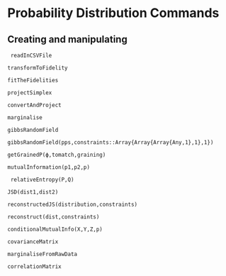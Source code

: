 # Probability Distribution Commands


## Creating and manipulating

```@docs
 readInCSVFile
```




```@docs
transformToFidelity
```

```@docs
fitTheFidelities
```

```@docs
projectSimplex
```


```@docs
convertAndProject
```



```@docs
marginalise
```

```@docs
gibbsRandomField
```

```@docs
gibbsRandomField(pps,constraints::Array{Array{Array{Any,1},1},1})
```


```@docs
getGrainedP(ϕ,tomatch,graining)
```



```@docs
mutualInformation(p1,p2,p)
```


```@docs
 relativeEntropy(P,Q)
```


```@docs
JSD(dist1,dist2)
```


```@docs
reconstructedJS(distribution,constraints)
```


```@docs
reconstruct(dist,constraints)
```

```@docs
conditionalMutualInfo(X,Y,Z,p)
```

```@docs
covarianceMatrix
```

```@docs
marginaliseFromRawData
```


```@docs
correlationMatrix
```


